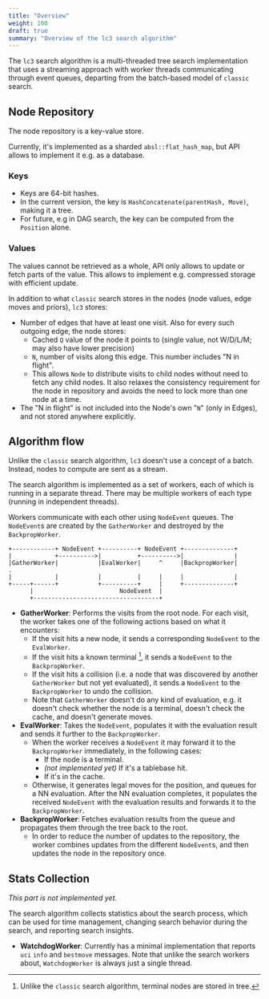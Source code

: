 ```yaml
---
title: "Overview"
weight: 100
draft: true
summary: "Overview of the lc3 search algorithm"
---
```


The `lc3` search algorithm is a multi-threaded tree search implementation that
uses a streaming approach with worker threads communicating through event
queues, departing from the batch-based model of `classic` search.

## Node Repository

The node repository is a key-value store.

Currently, it's implemented as a sharded `absl::flat_hash_map`, but API allows
to implement it e.g. as a database.

### Keys

* Keys are 64-bit hashes.
* In the current version, the key is `HashConcatenate(parentHash, Move)`, making
  it a tree.
* For future, e.g in DAG search, the key can be computed from the `Position`
  alone.

### Values

The values cannot be retrieved as a whole, API only allows to update or fetch
parts of the value. This allows to implement e.g. compressed storage with
efficient update.

In addition to what `classic` search stores in the nodes (node values, edge
moves and priors), `lc3` stores:

* Number of edges that have at least one visit. Also for every such outgoing
  edge, the node stores:
  * Cached `Q` value of the node it points to (single value, not W/D/L/M; may
    also have lower precision)
  * `N`, number of visits along this edge. This number includes "N in flight".
  * This allows `Node` to distribute visits to child nodes without need to fetch
    any child nodes. It also relaxes the consistency requirement for the node in
    repository and avoids the need to lock more than one node at a time.
* The "N in flight" is not included into the Node's own "`N`" (only in Edges),
  and not stored anywhere explicitly.

## Algorithm flow

Unlike the `classic` search algorithm, `lc3` doesn't use a concept of a batch.
Instead, nodes to compute are sent as a stream.

The search algorithm is implemented as a set of workers, each of which is
running in a separate thread. There may be multiple workers of each type
(running in independent threads).

Workers communicate with each other using `NodeEvent` queues. The `NodeEvent`s
are created by the `GatherWorker` and destroyed by the `BackpropWorker`.

```goat
+------------+ NodeEvent +----------+ NodeEvent +--------------+
|            +---------->|          +---------->|              |
|GatherWorker|           |EvalWorker|     ^     |BackpropWorker|               .
|            |           |          |     |     |              |
+-----+------+           +----------+     |     +--------------+
      |                        NodeEvent  |
      +-----------------------------------+
```

* **GatherWorker**: Performs the visits from the root node. For each visit, the
  worker takes one of the following actions based on what it encounters:
  * If the visit hits a new node, it sends a corresponding `NodeEvent` to the
    `EvalWorker`.
  * If the visit hits a known terminal [^1], it sends a `NodeEvent` to the
    `BackpropWorker`.
  * If the visit hits a collision (i.e. a node that was discovered by another
    `GatherWorker` but not yet evaluated), it sends a `NodeEvent` to the
    `BackpropWorker` to undo the collision.
  * Note that `GatherWorker` doesn't do any kind of evaluation, e.g. it doesn't
    check whether the node is a terminal, doesn't check the cache, and doesn't
    generate moves.
* **EvalWorker**: Takes the `NodeEvent`, populates it with the evaluation result
  and sends it further to the `BackpropWorker`.
  * When the worker receives a `NodeEvent` it may forward it to the
    `BackpropWorker` immediately, in the following cases:
    * If the node is a terminal.
    * *(not implemented yet)* If it's a tablebase hit.
    * If it's in the cache.
  * Otherwise, it generates legal moves for the position, and queues for a NN
    evaluation. After the NN evaluation completes, it populates the received
    `NodeEvent` with the evaluation results and forwards it to the
    `BackpropWorker`.
* **BackpropWorker**: Fetches evaluation results from the queue and propagates
  them through the tree back to the root.
  * In order to reduce the number of updates to the repository, the worker
    combines updates from the different `NodeEvent`s, and then updates the node
    in the repository once.

## Stats Collection

*This part is not implemented yet.*

The search algorithm collects statistics about the search process, which
can be used for time management, changing search behavior during the search, and
reporting search insights.

* **WatchdogWorker**: Currently has a minimal implementation that reports `uci`
  `info` and `bestmove` messages. Note that unlike the search workers about,
  `WatchdogWorker` is always just a single thread.

[^1]: Unlike the `classic` search algorithm, terminal nodes are stored in tree.
